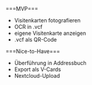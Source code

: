 ===MVP===
* Visitenkarten fotografieren
* OCR in .vcf
* eigene Visitenkarte anzeigen
* .vcf als QR-Code

===Nice-to-Have===
* Überführung in Addressbuch
* Export als V-Cards
* Nextcloud-Upload


